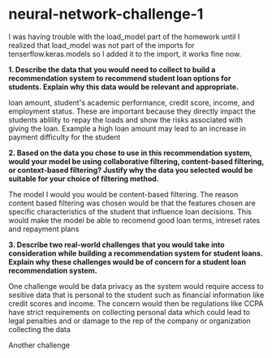 # neural-network-challenge-1



I was having trouble with the load_model part of the homework until I realized that load_model was not part of the imports for tenserflow.keras.models so I added it to the import, it works fine now.

**1. Describe the data that you would need to collect to build a recommendation system to recommend student loan options for students. Explain why this data would be relevant and appropriate.**

loan amount, student's academic performance, credit score, income, and employment status. These are important because they directly impact the students ablility to repay the loads and show the risks associated with giving the loan. Example a high loan amount may lead to an increase in payment difficulty for the student


**2. Based on the data you chose to use in this recommendation system, would your model be using collaborative filtering, content-based filtering, or context-based filtering? Justify why the data you selected would be suitable for your choice of filtering method.**

The model I would you would be content-based filtering. The reason content based filtering was chosen would be that the features chosen are specific characteristics of the student that influence loan decisions. This would make the model be able to recomend good loan terms, intreset rates and repayment plans


**3. Describe two real-world challenges that you would take into consideration while building a recommendation system for student loans. Explain why these challenges would be of concern for a student loan recommendation system.**

One challenge would be data privacy as the system would require access to sesitive data that is personal to the student such as financial information like credit scores and income. The concern would then be regulations like CCPA have strict requirements on collecting personal data which could lead to legal penalties and or damage to the rep of the company or organization collecting the data 

Another challenge 